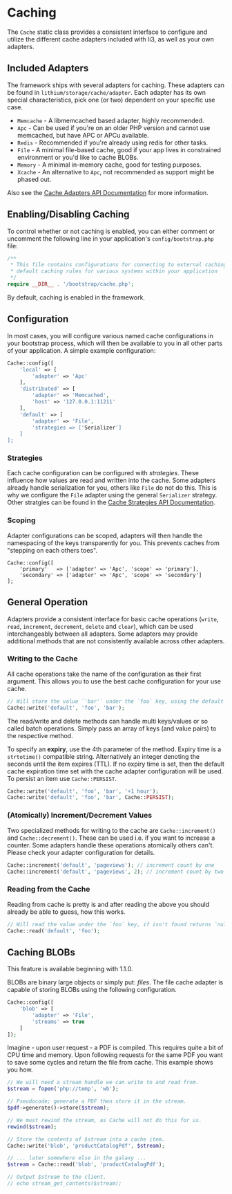 # Caching

The `Cache` static class provides a consistent interface to configure and utilize the different cache adapters included with li3, as well as your own adapters.

## Included Adapters

The framework ships with several adapters for caching. These adapters can be found in
`lithium/storage/cache/adapter`. Each adapter has its own special characteristics, 
pick one (or two) dependent on your specific use case.

* `Memcache` - A libmemcached based adapter, highly recommended.
* `Apc` - Can be used if you're on an older PHP version and cannot use memcached, but have APC or APCu available.
* `Redis` - Recommended if you're already using redis for other tasks.
* `File` -  A minimal file-based cache, good if your app lives in constrained environment or you'd like to cache BLOBs.
* `Memory` - A minimal in-memory cache, good for testing purposes.
* `Xcache` - An alternative to `Apc`, not recommended as support might be phased out.

Also see the [Cache Adapters API Documentation](http://li3.me/docs/api/lithium/latest:1.x/lithium/storage/cache/adapter) for more information.

## Enabling/Disabling Caching

To control whether or not caching is enabled, you can either comment or uncomment the
following line in your application's `config/bootstrap.php` file:

```php
/**
 * This file contains configurations for connecting to external caching resources, as well as
 * default caching rules for various systems within your application
 */
require __DIR__ . '/bootstrap/cache.php';
```

<div class="note note-info">
	By default, caching is enabled in the framework.
</div>

## Configuration

In most cases, you will configure various named cache configurations in your bootstrap
process, which will then be available to you in all other parts of your application. A
simple example configuration:

```php
Cache::config([
    'local' => [
        'adapter' => 'Apc'
    ],
    'distributed' => [
        'adapter' => 'Memcached',
        'host' => '127.0.0.1:11211'
    ],
    'default' => [
        'adapter' => 'File',
        'strategies => ['Serializer']
    ]
];
```

### Strategies

Each cache configuration can be configured with _strategies_. These influence how values are read and written
into the cache. Some adapters already handle serialization for you, others like `File` do not do this. This
is why we configure the `File` adapter using the general `Serializer` strategy. Other stratgies can be found
in the [Cache Strategies API Documentation](http://li3.me/docs/api/lithium/latest:1.x/lithium/storage/cache/strategy).

### Scoping

Adapter configurations can be scoped, adapters will then handle the
namespacing of the keys transparently for you. This prevents caches
from "stepping on each others toes".

```
Cache::config([
    'primary'   => ['adapter' => 'Apc', 'scope' => 'primary'],
    'secondary' => ['adapter' => 'Apc', 'scope' => 'secondary']
];
```

## General Operation

Adapters provide a consistent interface for basic cache operations (`write`, `read`,
`increment`, `decrement`, `delete` and `clear`), which can be used interchangeably between
all adapters. Some adapters may provide additional methods that are not consistently
available across other adapters.

### Writing to the Cache

All cache operations take the name of the configuration as their first argument. This
allows you to use the best cache configuration for your use cache.

```php
// Will store the value `'bar'` under the `foo` key, using the default expiry.
Cache::write('default', 'foo', 'bar');
```

<div class="note">
	The read/write and delete methods can handle multi keys/values or so called batch operations. 
	Simply pass an array of keys (and value pairs) to the respective method.
</div>

To specify an **expiry**, use the 4th parameter of the method. Expiry time is a `strtotime()`
compatible string. Alternatively an integer denoting the seconds until the item expires
(TTL). If no expiry time is set, then the default cache expiration time set with the cache
adapter configuration will be used. To persist an item use `Cache::PERSIST`.

```php
Cache::write('default', 'foo', 'bar', '+1 hour');
Cache::write('default', 'foo', 'bar', Cache::PERSIST);
```

### (Atomically) Increment/Decrement Values

Two specialized methods for writing to the cache are `Cache::increment()` and `Cache::decrement()`. These
can be used i.e. if you want to increase a counter. Some adapters handle these operations atomically others
can't. Please check your adapter configuration for details.

```php
Cache::increment('default', 'pageviews'); // increment count by one
Cache::increment('default', 'pageviews', 2); // increment count by two
```

### Reading from the Cache

Reading from cache is pretty is and after reading the above you should already be able to
guess, how this works.

```php
// Will read the value under the `foo` key, if isn't found returns `null`.
Cache::read('default', 'foo');
```

## Caching BLOBs

<div class="note note-version">This feature is available beginning with 1.1.0.</div>

BLOBs are binary large objects or simply put: _files_. The file cache adapter is capable
of storing BLOBs using the following configuration. 

```php
Cache::config([
	'blob' => [
		'adapter' => 'File', 
		'streams' => true
	]
]);
```
Imagine - upon user request - a PDF is compiled. This requires quite a 
bit of CPU time and memory. Upon following requests for the same PDF you
want to save some cycles and return the file from cache. This example
shows you how.

```php
// We will need a stream handle we can write to and read from.
$stream = fopen('php://temp', 'wb');

// Pseudocode; generate a PDF then store it in the stream. 
$pdf->generate()->store($stream);

// We must rewind the stream, as Cache will not do this for us.
rewind($stream);

// Store the contents of $stream into a cache item.
Cache::write('blob', 'productCatalogPdf', $stream);
```

```php
// ... later somewhere else in the galaxy ...
$stream = Cache::read('blob', 'productCatalogPdf');

// Output $stream to the client.
// echo stream_get_contents($stream);
```


